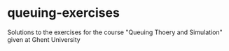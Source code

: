# queuing-exercises
Solutions to the exercises for the course "Queuing Thoery and Simulation" given at Ghent University
